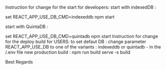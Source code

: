 
Instruction for change for the start for developers:
start with indexedDB :

set REACT_APP_USE_DB_CMD=indexeddb
npm start

start with QuintaDB  :

set REACT_APP_USE_DB_CMD=quintadb
npm start
Instruction for change for the deploy  build for USERS:
to set defaut DB :
change parameter REACT_APP_USE_DB to one of the variants : indexeddb or quintadb -  in the /.env file
new production build :
npm run build
serve -s build

Best Regards